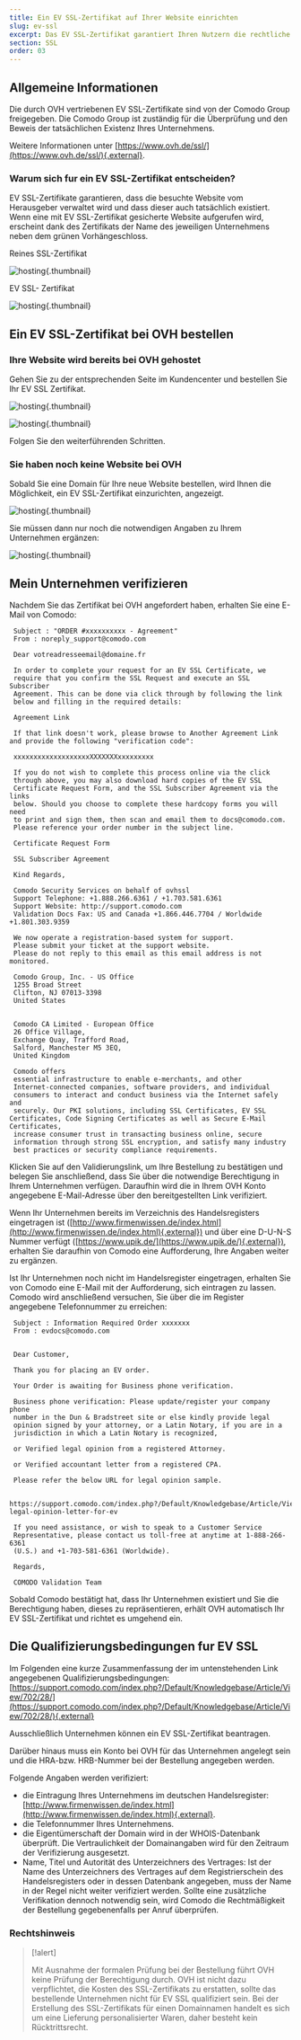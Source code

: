 ```yaml
---
title: Ein EV SSL-Zertifikat auf Ihrer Website einrichten
slug: ev-ssl
excerpt: Das EV SSL-Zertifikat garantiert Ihren Nutzern die rechtliche Existenz des Unternehmens und belegt die absolute Vertrauenswürdigkeit Ihrer Seite
section: SSL
order: 03
---
```

 

## Allgemeine Informationen
Die durch OVH vertriebenen EV SSL-Zertifikate sind von der Comodo Group freigegeben. Die Comodo Group ist zuständig für die Überprüfung und den Beweis der tatsächlichen Existenz Ihres Unternehmens.

Weitere Informationen unter [https://www.ovh.de/ssl/](https://www.ovh.de/ssl/){.external}.


### Warum sich fur ein EV SSL-Zertifikat entscheiden?
EV SSL-Zertifikate garantieren, dass die besuchte Website vom Herausgeber verwaltet wird und dass dieser auch tatsächlich existiert. Wenn eine mit EV SSL-Zertifikat gesicherte Website aufgerufen wird, erscheint dank des Zertifikats der Name des jeweiligen Unternehmens neben dem grünen Vorhängeschloss.

Reines SSL-Zertifikat


![hosting](images/ssl_non_EV.png){.thumbnail}

EV SSL- Zertifikat


![hosting](images/ssl_EV.png){.thumbnail}


## Ein EV SSL-Zertifikat bei OVH bestellen

### Ihre Website wird bereits bei OVH gehostet
Gehen Sie zu der entsprechenden Seite im Kundencenter und bestellen Sie Ihr EV SSL Zertifikat.


![hosting](images/step1.png){.thumbnail}


![hosting](images/step2.png){.thumbnail}

Folgen Sie den weiterführenden Schritten.


### Sie haben noch keine Website bei OVH
Sobald Sie eine Domain für Ihre neue Website bestellen, wird Ihnen die Möglichkeit, ein EV SSL-Zertifikat einzurichten, angezeigt.


![hosting](images/step3.png){.thumbnail}

Sie müssen dann nur noch die notwendigen Angaben zu Ihrem Unternehmen ergänzen:


![hosting](images/step4.png){.thumbnail}


## Mein Unternehmen verifizieren
Nachdem Sie das Zertifikat bei OVH angefordert haben, erhalten Sie eine E-Mail von Comodo:

```
 Subject : "ORDER #xxxxxxxxxx - Agreement"
 From : noreply_support@comodo.com
 
 Dear votreadresseemail@domaine.fr
 
 In order to complete your request for an EV SSL Certificate, we
 require that you confirm the SSL Request and execute an SSL Subscriber
 Agreement. This can be done via click through by following the link
 below and filling in the required details:
 
 Agreement Link
 
 If that link doesn't work, please browse to Another Agreement Link and provide the following "verification code":
 
 xxxxxxxxxxxxxxxxxxxXXXXXXXxxxxxxxxx
 
 If you do not wish to complete this process online via the click
 through above, you may also download hard copies of the EV SSL
 Certificate Request Form, and the SSL Subscriber Agreement via the links
 below. Should you choose to complete these hardcopy forms you will need
 to print and sign them, then scan and email them to docs@comodo.com.
 Please reference your order number in the subject line.
 
 Certificate Request Form
 
 SSL Subscriber Agreement
 
 Kind Regards,
 
 Comodo Security Services on behalf of ovhssl
 Support Telephone: +1.888.266.6361 / +1.703.581.6361
 Support Website: http://support.comodo.com
 Validation Docs Fax: US and Canada +1.866.446.7704 / Worldwide +1.801.303.9359
 
 We now operate a registration-based system for support.
 Please submit your ticket at the support website.
 Please do not reply to this email as this email address is not monitored.
 
 Comodo Group, Inc. - US Office
 1255 Broad Street
 Clifton, NJ 07013-3398
 United States
 
 
 Comodo CA Limited - European Office
 26 Office Village,
 Exchange Quay, Trafford Road,
 Salford, Manchester M5 3EQ,
 United Kingdom
 
 Comodo offers
 essential infrastructure to enable e-merchants, and other
 Internet-connected companies, software providers, and individual
 consumers to interact and conduct business via the Internet safely and
 securely. Our PKI solutions, including SSL Certificates, EV SSL Certificates, Code Signing Certificates as well as Secure E-Mail Certificates,
 increase consumer trust in transacting business online, secure
 information through strong SSL encryption, and satisfy many industry
 best practices or security compliance requirements.
```

Klicken Sie auf den Validierungslink, um Ihre Bestellung zu bestätigen und belegen Sie anschließend, dass Sie über die notwendige Berechtigung in Ihrem Unternehmen verfügen.  Daraufhin wird die in Ihrem OVH Konto angegebene E-Mail-Adresse über den bereitgestellten Link verifiziert.

Wenn Ihr Unternehmen bereits im Verzeichnis des Handelsregisters eingetragen ist ([http://www.firmenwissen.de/index.html](http://www.firmenwissen.de/index.html){.external}) und über eine D-U-N-S Nummer verfügt ([https://www.upik.de/](https://www.upik.de/){.external}), erhalten Sie daraufhin von Comodo eine Aufforderung, Ihre Angaben weiter zu ergänzen.

Ist Ihr Unternehmen noch nicht im Handelsregister eingetragen, erhalten Sie von Comodo eine E-Mail mit der Aufforderung, sich eintragen zu lassen. Comodo wird anschließend versuchen, Sie über die im Register angegebene Telefonnummer zu erreichen:

```
 Subject : Information Required Order xxxxxxx
 From : evdocs@comodo.com
 
 
 Dear Customer,
 
 Thank you for placing an EV order.
 
 Your Order is awaiting for Business phone verification.
 
 Business phone verification: Please update/register your company phone
 number in the Dun & Bradstreet site or else kindly provide legal
 opinion signed by your attorney, or a Latin Notary, if you are in a
 jurisdiction in which a Latin Notary is recognized,
 
 or Verified legal opinion from a registered Attorney.
 
 or Verified accountant letter from a registered CPA.
 
 Please refer the below URL for legal opinion sample.
 
 https://support.comodo.com/index.php?/Default/Knowledgebase/Article/View/900/87/sample-legal-opinion-letter-for-ev
 
 If you need assistance, or wish to speak to a Customer Service
 Representative, please contact us toll-free at anytime at 1-888-266-6361
 (U.S.) and +1-703-581-6361 (Worldwide).
 
 Regards,
 
 COMODO Validation Team
```

Sobald Comodo bestätigt hat, dass Ihr Unternehmen existiert und Sie die Berechtigung haben, dieses zu repräsentieren, erhält OVH automatisch Ihr EV SSL-Zertifikat und richtet es umgehend ein.


## Die Qualifizierungsbedingungen fur EV SSL
Im Folgenden eine kurze Zusammenfassung der im untenstehenden Link angegebenen Qualifizierungsbedingungen: [https://support.comodo.com/index.php?/Default/Knowledgebase/Article/View/702/28/](https://support.comodo.com/index.php?/Default/Knowledgebase/Article/View/702/28/){.external}

Ausschließlich Unternehmen können ein EV SSL-Zertifikat beantragen.

Darüber hinaus muss ein Konto bei OVH für das Unternehmen angelegt sein und die HRA-bzw. HRB-Nummer bei der Bestellung angegeben werden.

Folgende Angaben werden verifiziert:

- die Eintragung Ihres Unternehmens im deutschen Handelsregister: [http://www.firmenwissen.de/index.html](http://www.firmenwissen.de/index.html){.external}.
- die Telefonnummer Ihres Unternehmens.
- die Eigentümerschaft der Domain wird in der WHOIS-Datenbank überprüft. Die Vertraulichkeit der Domainangaben wird für den Zeitraum der Verifizierung ausgesetzt.
- Name, Titel und Autorität des Unterzeichners des Vertrages: Ist der Name des Unterzeichners des Vertrages auf dem Registrierschein des Handelsregisters oder in dessen Datenbank angegeben, muss der Name in der Regel nicht weiter verifiziert werden. Sollte eine zusätzliche Verifikation dennoch notwendig sein, wird Comodo die Rechtmäßigkeit der Bestellung gegebenenfalls per Anruf überprüfen.


### Rechtshinweis


> [!alert]
>
> Mit Ausnahme der formalen Prüfung bei der Bestellung führt OVH keine Prüfung der Berechtigung durch. OVH ist nicht dazu verpflichtet, die Kosten des SSL-Zertifikats zu erstatten, sollte das bestellende Unternehmen nicht für EV SSL qualifiziert sein.
> Bei der Erstellung des SSL-Zertifikats für einen Domainnamen handelt es sich um eine Lieferung personalisierter Waren, daher besteht kein Rücktrittsrecht.
> 
